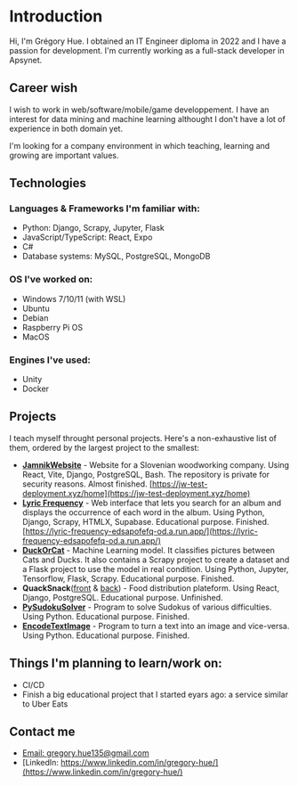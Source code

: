 # Introduction

Hi, I'm Grégory Hue. I obtained an IT Engineer diploma in 2022 and I have a passion for development. I'm currently working as a full-stack developer in Apsynet.

## Career wish

I wish to work in web/software/mobile/game developpement. I have an interest for data mining and machine learning althought I don't have a lot of experience in both domain yet.

I'm looking for a company environment in which teaching, learning and growing are important values.

## Technologies

### Languages & Frameworks I'm familiar with: 

- Python: Django, Scrapy, Jupyter, Flask
- JavaScript/TypeScript: React, Expo
- C#
- Database systems: MySQL, PostgreSQL, MongoDB

### OS I've worked on:

- Windows 7/10/11 (with WSL)
- Ubuntu
- Debian
- Raspberry Pi OS
- MacOS

### Engines I've used:

- Unity
- Docker

## Projects

I teach myself throught personal projects. Here's a non-exhaustive list of them, ordered by the largest project to the smallest:

- [**JamnikWebsite**](https://github.com/GregoryHue/JamnikWebsite) - Website for a Slovenian woodworking company. Using React, Vite, Django, PostgreSQL, Bash. The repository is private for security reasons. Almost finished. [https://jw-test-deployment.xyz/home](https://jw-test-deployment.xyz/home)
- [**Lyric Frequency**](https://github.com/GregoryHue/lyric-frequency) - Web interface that lets you search for an album and displays the occurrence of each word in the album. Using Python, Django, Scrapy, HTMLX, Supabase. Educational purpose. Finished. [https://lyric-frequency-edsapofefq-od.a.run.app/](https://lyric-frequency-edsapofefq-od.a.run.app/)
- [**DuckOrCat**](https://github.com/GregoryHue/DuckOrCat) - Machine Learning model. It classifies pictures between Cats and Ducks. It also contains a Scrapy project to create a dataset and a Flask project to use the model in real condition. Using Python, Jupyter, Tensorflow, Flask, Scrapy. Educational purpose. Finished.
- **QuackSnack**([front](https://github.com/QuackSnack/QuackSnackFront) & [back](https://github.com/QuackSnack/QuackSnackBack)) - Food distribution plateform. Using React, Django, PostgreSQL. Educational purpose. Unfinished.
- [**PySudokuSolver**](https://github.com/GregoryHue/PySudokuSolver) - Program to solve Sudokus of various difficulties. Using Python. Educational purpose. Finished.
- [**EncodeTextImage**](https://github.com/GregoryHue/EncodeTextImage) - Program to turn a text into an image and vice-versa. Using Python. Educational purpose. Finished.

## Things I'm planning to learn/work on:

- CI/CD
- Finish a big educational project that I started eyars ago: a service similar to Uber Eats 

## Contact me

- [Email: gregory.hue135@gmail.com](mailto:gregory.hue135@gmail.com)
- [LinkedIn: https://www.linkedin.com/in/gregory-hue/](https://www.linkedin.com/in/gregory-hue/)

<!---
GregoryHue/GregoryHue is a ✨ special ✨ repository because its `README.md` (this file) appears on your GitHub profile.
You can click the Preview link to take a look at your changes.
--->
